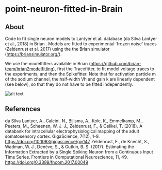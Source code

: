 # point-neuron-fitted-in-Brain

## About

Code to fit single neuron models to Lantyer et al. database (da Silva Lantyer et al., 2018) in Brian . Models are fitted to experimental 'frozen noise' traces (Zeldenrust et al. 2017) using the the Brian simulator (https://briansimulator.org/).

We use the modelfitters available in Brian (https://github.com/brian-team/brian2modelfitting),  first the Tracefitter, to fit model voltage traces to the experiments, and then the Spikefitter.  Note that for activation particle m of the sodium channel, the half-width Vh and gain k are linearly dependent (see below), so that they do not have to be fitted independently. 

![alt text](/blob/main/Vh_k.png)

## References
da Silva Lantyer, A., Calcini, N., Bijlsma, A., Kole, K., Emmelkamp, M., Peeters, M., Scheenen, W. J. J., Zeldenrust, F., & Celikel, T. (2018). A databank for intracellular electrophysiological mapping of the adult somatosensory cortex. GigaScience, 7(12), 1–9. https://doi.org/10.1093/gigascience/giy147
Zeldenrust, F., de Knecht, S., Wadman, W. J., Denève, S., & Gutkin, B. S. (2017). Estimating the Information Extracted by a Single Spiking Neuron from a Continuous Input Time Series. Frontiers in Computational Neuroscience, 11, 49. https://doi.org/0.3389/fncom.2017.00049
